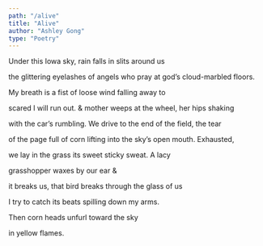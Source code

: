 ```yaml
---
path: "/alive"
title: "Alive"
author: "Ashley Gong"
type: "Poetry"
---
```


Under this Iowa sky,
rain falls in slits around us

the glittering eyelashes of angels
who pray at god’s cloud-marbled floors.

My breath is a fist of loose
wind falling away to

scared I will run out. & mother weeps
at the wheel, her hips shaking

with the car’s rumbling. We drive to the end
of the field, the tear

of the page full of corn lifting into the sky’s
open mouth. Exhausted,

we lay in the grass
its sweet sticky sweat. A lacy

grasshopper waxes by
our ear &

it breaks us, that bird breaks
through the glass of us

I try to catch its
beats spilling down my arms.

Then corn heads unfurl
toward the sky

in yellow flames.

